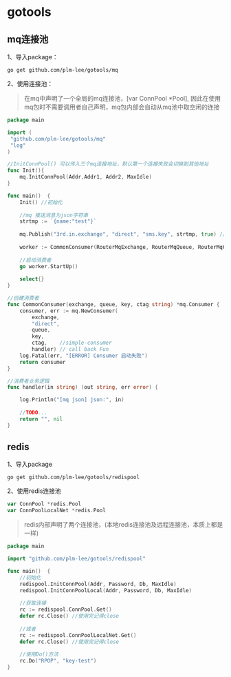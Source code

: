 # gotools

## mq连接池

1、导入package： 
```$xslt
go get github.com/plm-lee/gotools/mq
``` 

2、使用连接池：

>在mq中声明了一个全局的mq连接池，[var ConnPool *Pool], 因此在使用mq包时不需要调用者自己声明，mq包内部会自动从mq池中取空闲的连接

```go
package main

import (
 "github.com/plm-lee/gotools/mq"
 "log"
)

//InitConnPool() 可以传入三个mq连接地址，默认第一个连接失败会切换到其他地址
func Init(){
    mq.InitConnPool(Addr,Addr1, Addr2, MaxIdle)
}

func main()  {
	Init() //初始化
	
	//mq 推送消息为json字符串
	strtmp := `{name:"test"}`
	
    mq.Publish("3rd.in.exchange", "direct", "sms.key", strtmp, true) //publish
    
    worker := CommonConsumer(RouterMqExchange, RouterMqQueue, RouterMqKey, RouterMqTag)
    
    //启动消费者
    go worker.StartUp()
    
    select{}
}

//创建消费者
func CommonConsumer(exchange, queue, key, ctag string) *mq.Consumer {
	consumer, err := mq.NewConsumer(
		exchange,
		"direct",
		queue,
		key,
		ctag,    //simple-consumer
		handler) // call back Fun
	log.Fatal(err, "[ERROR] Consumer 启动失败")
	return consumer
}

//消费者业务逻辑
func handler(in string) (out string, err error) {

	log.Println("[mq json] json:", in)
	
	//TODO...
	return "", nil
}
```


## redis
1、导入package
```$xslt
go get github.com/plm-lee/gotools/redispool
```

2、使用redis连接池
```go
var ConnPool *redis.Pool
var ConnPoolLocalNet *redis.Pool
```
> redis内部声明了两个连接池，(本地redis连接池及远程连接池，本质上都是一样)

```go
package main

import "github.com/plm-lee/gotools/redispool"

func main()  {
	//初始化
    redispool.InitConnPool(Addr, Password, Db, MaxIdle)
    redispool.InitConnPoolLocal(Addr, Password, Db, MaxIdle)
    
    //获取连接
    rc := redispool.ConnPool.Get()
    defer rc.Close() //使用完记得close
    
    //或者
    rc := redispool.ConnPoolLocalNet.Get()
    defer rc.Close() //使用完记得close
    
    //使用Do()方法
    rc.Do("RPOP", "key-test")   
}
```